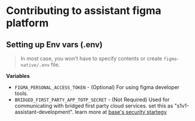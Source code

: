 # Contributing to assistant figma platform

## Setting up Env vars (.env)

> In most case, you won't have to specify contents or create `figma-native/.env` file.

**Variables**

- `FIGMA_PERSONAL_ACCESS_TOKEN` - (Optional) For using figma developer tools.
- `BRIDGED_FIRST_PARTY_APP_TOTP_SECRET` - (Not Required) Used for communicating with bridged first party cloud services. set this as "s1v1-assistant-development". learn more at [base's security startegy](https://github.com/gridaco/base/blob/main/docs/security.md)
